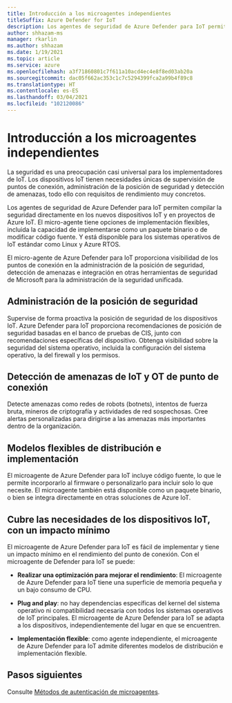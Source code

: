 ```yaml
---
title: Introducción a los microagentes independientes
titleSuffix: Azure Defender for IoT
description: Los agentes de seguridad de Azure Defender para IoT permiten compilar la seguridad directamente en los nuevos dispositivos IoT y en proyectos de Azure IoT.
author: shhazam-ms
manager: rkarlin
ms.author: shhazam
ms.date: 1/19/2021
ms.topic: article
ms.service: azure
ms.openlocfilehash: a3f71860801c7f611a10acd4ec4e8f8ed03ab20a
ms.sourcegitcommit: dac05f662ac353c1c7c5294399fca2a99b4f89c8
ms.translationtype: HT
ms.contentlocale: es-ES
ms.lasthandoff: 03/04/2021
ms.locfileid: "102120086"
---
```

# <a name="standalone-micro-agent-overview"></a>Introducción a los microagentes independientes 

La seguridad es una preocupación casi universal para los implementadores de IoT. Los dispositivos IoT tienen necesidades únicas de supervisión de puntos de conexión, administración de la posición de seguridad y detección de amenazas, todo ello con requisitos de rendimiento muy concretos. 

Los agentes de seguridad de Azure Defender para IoT permiten compilar la seguridad directamente en los nuevos dispositivos IoT y en proyectos de Azure IoT. El micro-agente tiene opciones de implementación flexibles, incluida la capacidad de implementarse como un paquete binario o de modificar código fuente. Y está disponible para los sistemas operativos de IoT estándar como Linux y Azure RTOS. 

El micro-agente de Azure Defender para IoT proporciona visibilidad de los puntos de conexión en la administración de la posición de seguridad, detección de amenazas e integración en otras herramientas de seguridad de Microsoft para la administración de la seguridad unificada. 

## <a name="security-posture-management"></a>Administración de la posición de seguridad 

Supervise de forma proactiva la posición de seguridad de los dispositivos IoT. Azure Defender para IoT proporciona recomendaciones de posición de seguridad basadas en el banco de pruebas de CIS, junto con recomendaciones específicas del dispositivo. Obtenga visibilidad sobre la seguridad del sistema operativo, incluida la configuración del sistema operativo, la del firewall y los permisos. 

## <a name="endpoint-iot-and-ot-threat-detection"></a>Detección de amenazas de IoT y OT de punto de conexión 

Detecte amenazas como redes de robots (botnets), intentos de fuerza bruta, mineros de criptografía y actividades de red sospechosas. Cree alertas personalizadas para dirigirse a las amenazas más importantes dentro de la organización. 

## <a name="flexible-distribution-and-deployment-models"></a>Modelos flexibles de distribución e implementación 

El microagente de Azure Defender para IoT incluye código fuente, lo que le permite incorporarlo al firmware o personalizarlo para incluir solo lo que necesite. El microagente también está disponible como un paquete binario, o bien se integra directamente en otras soluciones de Azure IoT. 

## <a name="meets-the-needs-of-your-iot-devices-with-minimal-impact"></a>Cubre las necesidades de los dispositivos IoT, con un impacto mínimo 

El microagente de Azure Defender para IoT es fácil de implementar y tiene un impacto mínimo en el rendimiento del punto de conexión. Con el microagente de Defender para IoT se puede:

- **Realizar una optimización para mejorar el rendimiento**: El microagente de Azure Defender para IoT tiene una superficie de memoria pequeña y un bajo consumo de CPU.  

- **Plug and play**: no hay dependencias específicas del kernel del sistema operativo ni compatibilidad necesaria con todos los sistemas operativos de IoT principales. El microagente de Azure Defender para IoT se adapta a los dispositivos, independientemente del lugar en que se encuentren. 

- **Implementación flexible**: como agente independiente, el microagente de Azure Defender para IoT admite diferentes modelos de distribución e implementación flexible.

## <a name="next-steps"></a>Pasos siguientes

Consulte [Métodos de autenticación de microagentes](concept-security-agent-authentication.md).
